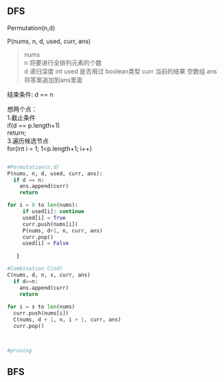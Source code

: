 ## DFS
Permutation(n,d)

P(nums, n, d, used, curr, ans)
>
>nums  
n  将要进行全排列元素的个数  
d  递归深度  int
used  是否用过  boolean类型
curr  当前的结果  空数组
ans  将答案追加到ans里面
>
结束条件: d == n

想两个点：  
1.截止条件  
  if(d == p.length+1)  
    return;  
3.遍历候选节点  
  for(int i = 1; 1<p.length+1; i++)  
```python

#Permutation(n,d)
P(nums, n, d, used, curr, ans):
  if d == n:
    ans.append(curr)
    return

for i = 0 to len(nums):
     if used[i]: continue
     used[i] = True
     curr.push(nums[i])
     P(nums, d+1, n, curr, ans)
     curr.pop()
     used[i] = False
    
   }

#Combination C(nd)
C(nums, d, n, s, curr, ans)
  if d==n:
    ans.append(curr)
    return
    
for i = s to len(nums)
  curr.push(nums[i])
  C(nums, d + 1, n, i + 1, curr, ans)
  curr.pop()



#pruning

```
## BFS
